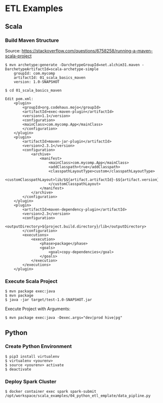 # ETL Examples

## Scala

### Build Maven Structure

Source: https://stackoverflow.com/questions/6758258/running-a-maven-scala-project

    $ mvn archetype:generate -DarchetypeGroupId=net.alchim31.maven -DarchetypeArtifactId=scala-archetype-simple
        groupId: com.mycomp
        artifactId: 01_scala_basics_maven
        version: 1.0-SNAPSHOT

    $ cd 01_scala_basics_maven

    Edit pom.xml:
        <plugin>
            <groupId>org.codehaus.mojo</groupId>
            <artifactId>exec-maven-plugin</artifactId>
            <version>1.1</version>
            <configuration>
            <mainClass>com.mycomp.App</mainClass>
            </configuration>
        </plugin>
        <plugin>
            <artifactId>maven-jar-plugin</artifactId>
            <version>2.3.1</version>
            <configuration>
                <archive>
                    <manifest>
                        <mainClass>com.mycomp.App</mainClass>
                        <addClasspath>true</addClasspath>
                        <classpathLayoutType>custom</classpathLayoutType>
                        <customClasspathLayout>lib/$${artifact.artifactId}-$${artifact.version}$${dashClassifier?}.$${artifact.extension}
                        </customClasspathLayout>
                    </manifest>
                </archive>
            </configuration>
        </plugin>
        <plugin>
            <artifactId>maven-dependency-plugin</artifactId>
            <version>2.3</version>
            <configuration>
                <outputDirectory>${project.build.directory}/lib</outputDirectory>
            </configuration>
            <executions>
                <execution>
                    <phase>package</phase>
                    <goals>
                        <goal>copy-dependencies</goal>
                    </goals>
                </execution>
            </executions>
        </plugin>

### Execute Scala Project

    $ mvn package exec:java
    $ mvn package
    $ java -jar target/test-1.0-SNAPSHOT.jar

Execute Project with Arguments:

    $ mvn package exec:java -Dexec.args="dev|prod hive|pg"

## Python

### Create Python Environment

    $ pip3 install virtualenv
    $ virtualenv <yourenv>
    $ source <yourenv> activate
    $ deactivate

### Deploy Spark Cluster

    $ docker container exec spark spark-submit /opt/workspace/scala_examples/04_python_etl_emplate/data_pipline.py
